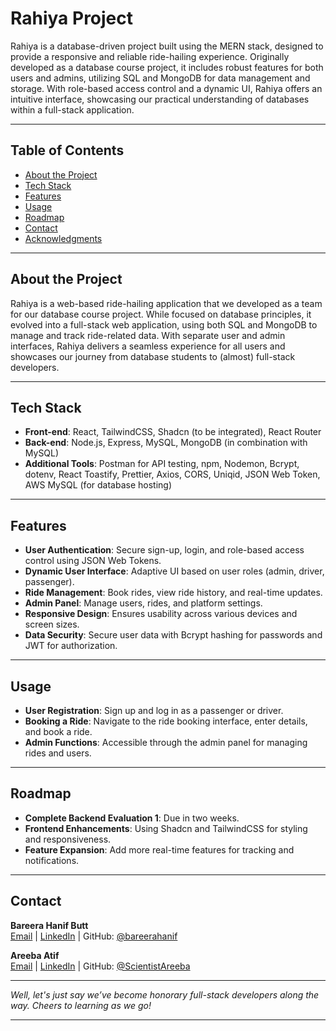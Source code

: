 # Rahiya Project

Rahiya is a database-driven project built using the MERN stack, designed to provide a responsive and reliable ride-hailing experience. Originally developed as a database course project, it includes robust features for both users and admins, utilizing SQL and MongoDB for data management and storage. With role-based access control and a dynamic UI, Rahiya offers an intuitive interface, showcasing our practical understanding of databases within a full-stack application.


---

## Table of Contents
- [About the Project](#about-the-project)
- [Tech Stack](#tech-stack)
- [Features](#features)
- [Usage](#usage)
- [Roadmap](#roadmap)
- [Contact](#contact)
- [Acknowledgments](#acknowledgments)

---

## About the Project
Rahiya is a web-based ride-hailing application that we developed as a team for our database course project. While focused on database principles, it evolved into a full-stack web application, using both SQL and MongoDB to manage and track ride-related data. With separate user and admin interfaces, Rahiya delivers a seamless experience for all users and showcases our journey from database students to (almost) full-stack developers.

---

## Tech Stack
- **Front-end**: React, TailwindCSS, Shadcn (to be integrated), React Router
- **Back-end**: Node.js, Express, MySQL, MongoDB (in combination with MySQL)
- **Additional Tools**: Postman for API testing, npm, Nodemon, Bcrypt, dotenv, React Toastify, Prettier, Axios, CORS, Uniqid, JSON Web Token, AWS MySQL (for database hosting)

---

## Features
- **User Authentication**: Secure sign-up, login, and role-based access control using JSON Web Tokens.
- **Dynamic User Interface**: Adaptive UI based on user roles (admin, driver, passenger).
- **Ride Management**: Book rides, view ride history, and real-time updates.
- **Admin Panel**: Manage users, rides, and platform settings.
- **Responsive Design**: Ensures usability across various devices and screen sizes.
- **Data Security**: Secure user data with Bcrypt hashing for passwords and JWT for authorization.

---

## Usage
- **User Registration**: Sign up and log in as a passenger or driver.
- **Booking a Ride**: Navigate to the ride booking interface, enter details, and book a ride.
- **Admin Functions**: Accessible through the admin panel for managing rides and users.

---

## Roadmap
- **Complete Backend Evaluation 1**: Due in two weeks.
- **Frontend Enhancements**: Using Shadcn and TailwindCSS for styling and responsiveness.
- **Feature Expansion**: Add more real-time features for tracking and notifications.

---

## Contact
**Bareera Hanif Butt**  
[Email](bareerahanif01@gmail.com) | [LinkedIn](https://www.linkedin.com/in/bareera-hanif-butt/) | GitHub: [@bareerahanif](https://github.com/bareerahanif)

**Areeba Atif**  
[Email](areebaaatif6@gmail.com) | [LinkedIn](https://www.linkedin.com/in/areeba-atif-308ba8245/) | GitHub: [@ScientistAreeba](https://github.com/ScientistAreeba)

---

*Well, let's just say we’ve become honorary full-stack developers along the way. Cheers to learning as we go!*

---


